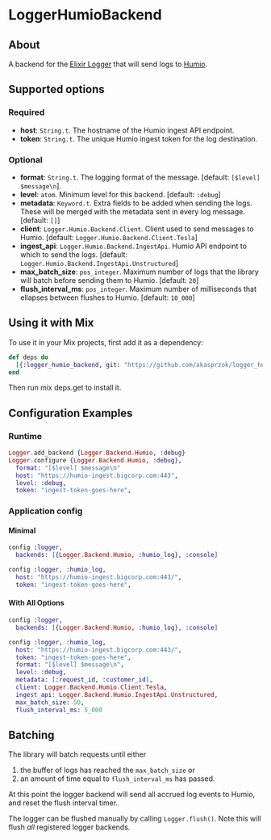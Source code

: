 LoggerHumioBackend
=======================

## About

A backend for the [Elixir Logger](http://elixir-lang.org/docs/v1.0/logger/Logger.html)
that will send logs to [Humio](https://www.humio.com/).

## Supported options

### Required
* **host**: `String.t`. The hostname of the Humio ingest API endpoint.
* **token**: `String.t`. The unique Humio ingest token for the log destination.

### Optional
* **format**: `String.t`. The logging format of the message. [default: `[$level] $message\n`].
* **level**: `atom`. Minimum level for this backend. [default: `:debug`]
* **metadata**: `Keyword.t`. Extra fields to be added when sending the logs. These will
be merged with the metadata sent in every log message.  [default: `[]`]
* **client**: `Logger.Humio.Backend.Client`.  Client used to send messages to Humio.  [default: `Logger.Humio.Backend.Client.Tesla`]
* **ingest_api**: `Logger.Humio.Backend.IngestApi`.  Humio API endpoint to which to send the logs.  [default: `Logger.Humio.Backend.IngestApi.Unstructured`]
* **max_batch_size**: `pos_integer`. Maximum number of logs that the library will batch before sending them to Humio.  [default: `20`]
* **flush_interval_ms**: `pos_integer`.  Maximum number of milliseconds that ellapses between flushes to Humio. [default: `10_000`]

## Using it with Mix

To use it in your Mix projects, first add it as a dependency:

```elixir
def deps do
  [{:logger_humio_backend, git: "https://github.com/akasprzok/logger_humio_backend/", tag: "v0.0.5"}]
end
```
Then run mix deps.get to install it.

## Configuration Examples

### Runtime

```elixir
Logger.add_backend {Logger.Backend.Humio, :debug}
Logger.configure {Logger.Backend.Humio, :debug},
  format: "[$level] $message\n"
  host: "https://humio-ingest.bigcorp.com:443",
  level: :debug,
  token: "ingest-token-goes-here",
```

### Application config

#### Minimal

```elixir
config :logger,
  backends: [{Logger.Backend.Humio, :humio_log}, :console]

config :logger, :humio_log,
  host: "https://humio-ingest.bigcorp.com:443/",
  token: "ingest-token-goes-here",
```

#### With All Options
```elixir
config :logger,
  backends: [{Logger.Backend.Humio, :humio_log}, :console]

config :logger, :humio_log,
  host: "https://humio-ingest.bigcorp.com:443/",
  token: "ingest-token-goes-here",
  format: "[$level] $message\n",
  level: :debug,
  metadata: [:request_id, :customer_id],
  client: Logger.Backend.Humio.Client.Tesla,
  ingest_api: Logger.Backend.Humio.IngestApi.Unstructured,
  max_batch_size: 50,
  flush_interval_ms: 5_000
```

## Batching

The library will batch requests until either
1. the buffer of logs has reached the `max_batch_size` or
2. an amount of time equal to `flush_interval_ms` has passed.

At this point the logger backend will send all accrued log events to Humio, and reset the flush interval timer.

The logger can be flushed manually by calling `Logger.flush()`.  Note this will flush _all_ registered logger backends.